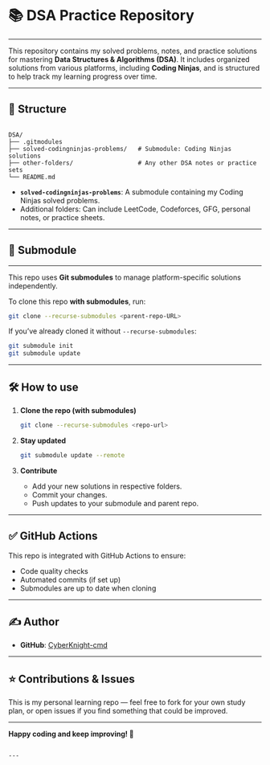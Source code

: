 
# 📚 DSA Practice Repository
---

This repository contains my solved problems, notes, and practice solutions for mastering **Data Structures & Algorithms (DSA)**. It includes organized solutions from various platforms, including **Coding Ninjas**, and is structured to help track my learning progress over time.

---

## 📂 Structure

```

DSA/
├── .gitmodules
├── solved-codingninjas-problems/   # Submodule: Coding Ninjas solutions
├── other-folders/                  # Any other DSA notes or practice sets
└── README.md

```

- **`solved-codingninjas-problems`**: A submodule containing my Coding Ninjas solved problems.  
- Additional folders: Can include LeetCode, Codeforces, GFG, personal notes, or practice sheets.

---
## 🔗 Submodule
---

This repo uses **Git submodules** to manage platform-specific solutions independently.

To clone this repo **with submodules**, run:

```bash
git clone --recurse-submodules <parent-repo-URL>
````

If you’ve already cloned it without `--recurse-submodules`:

```bash
git submodule init
git submodule update
```

---

## 🛠️ How to use

1. **Clone the repo (with submodules)**

   ```bash
   git clone --recurse-submodules <repo-url>
   ```

2. **Stay updated**

   ```bash
   git submodule update --remote
   ```

3. **Contribute**

   * Add your new solutions in respective folders.
   * Commit your changes.
   * Push updates to your submodule and parent repo.

---

## ✅ GitHub Actions

This repo is integrated with GitHub Actions to ensure:

* Code quality checks
* Automated commits (if set up)
* Submodules are up to date when cloning

---

## ✍️ Author

* **GitHub**: [CyberKnight-cmd](https://github.com/CyberKnight-cmd)

---

## ⭐️ Contributions & Issues

This is my personal learning repo — feel free to fork for your own study plan, or open issues if you find something that could be improved.

---

**Happy coding and keep improving! 🚀**

```

---
